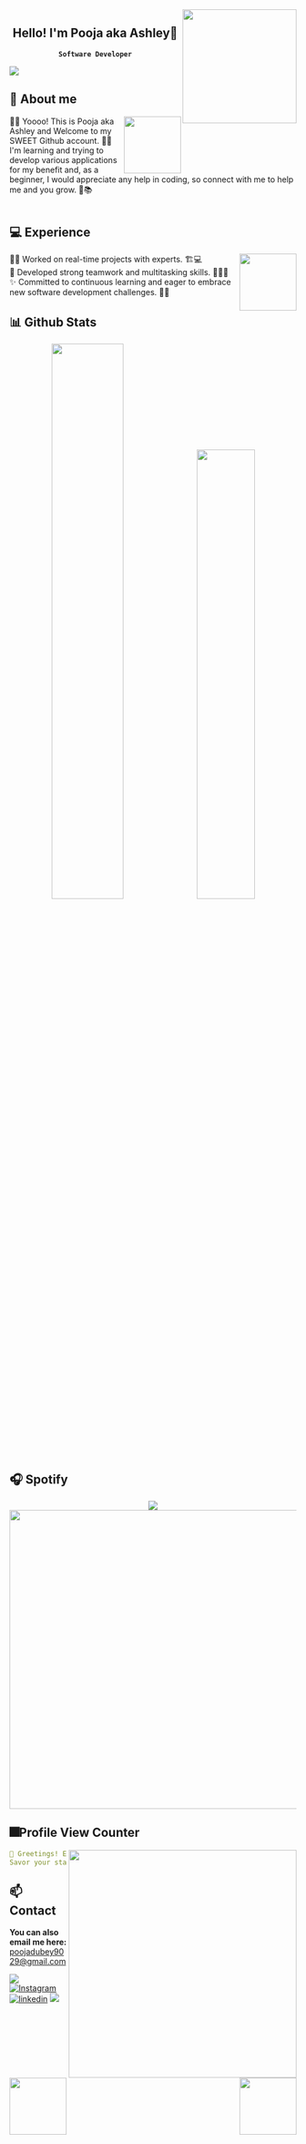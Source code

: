 <a href="https://ash-300.vercel.app/">
<img align="right" width="200" src="https://i.pinimg.com/originals/e3/da/93/e3da939bd48f9abb31fea4557fa9a5f1.gif">
</a>

<div style="text-align: center;">
  <h2><strong>Hello! I'm Pooja aka Ashley🌺</strong></h2>
  <strong><code>Software Developer</code></strong>
</div>

<div align="left">
	
![](https://typograssy.deno.dev/api?text=The&nbsp;Kawaii&nbsp;coder&nbsp;✨&l0=none&l1=d48dd1&l2=d48dd1&l3=d48dd1&l4=d48dd1&bg=none&frame=none&speed=100&comment=)
</div>

## **🔮 About me**
<a href="https://github.com/poojadubeu01">
<img align="right" width="100" src="https://stareon.carrd.co/assets/images/gallery01/154bf892.gif?v92574008746751"></a>
🧙‍♂️ Yoooo! This is Pooja aka Ashley and Welcome to my SWEET Github account. 🌸💜<br>I'm learning and trying to develop various applications for my benefit and, as a beginner, I would appreciate any help in coding, so connect with me to help me and you grow. 🔮📚
<br><br>

## **💻 Experience**
<a href="https://github.com/poojadubey01">
<img align="right" width="100" src="https://i.pinimg.com/originals/62/a3/0c/62a30c5d65b6cd0d00b9d6e0e1364f55.gif"></a>
🧙‍♂️ Worked on real-time projects with experts. 🏗️💻<br>
🤝 Developed strong teamwork and multitasking skills. 🤹‍♂️🚀<br>
✨ Committed to continuous learning and eager to embrace new software development challenges. 🌟🔭<br>

## **📊 Github Stats**
<p align="center">
  <img width="50%" src="https://github-readme-stats.vercel.app/api?username=poojadubey01&show_icons=true&count_private=true&theme=radical&hide_border=true" />
  <img width="45%" src="https://github-readme-stats.vercel.app/api/top-langs/?username=poojadubey01&show_icons=true&count_private=true&theme=radical&hide_border=true&layout=compact" />
</p>


## **🎧 Spotify**
<p align="center">
  <a href="https://spotify-github-profile.vercel.app/api/view?uid=z8vtap612j1ajql4wsyhl074i&redirect=true">
    <img src="https://spotify-github-profile.vercel.app/api/view?uid=z8vtap612j1ajql4wsyhl074i&cover_image=true&theme=default&show_offline=true&background_color=0d1117&interchange=false&bar_color_cover=true">
  </a>
  <a href="https://open.spotify.com/user/z8vtap612j1ajql4wsyhl074i?si=6962aa5c8435476f">
    <img width="525" src="https://spotify-recently-played-readme.vercel.app/api?user=z8vtap612j1ajql4wsyhl074i">
  </a>
</p>


## **🎆Profile View Counter**
<a href="https://www.instagram.com/_ecstasyy.__/"><img align="right" width=400 src="https://moe-counter.glitch.me/get/@poojadubey01?theme=rule34"></a>
<a href="https://github.com/poojadubey01"><img align="left" width="100" src="https://cutewallpaper.org/21/pokemon-background-gif/Pokemon-gif-transparent-clipart-images-gallery-for-free-.gif"></a>

```yaml
🌸 Greetings! Enchanted by my charm? Welcome to my domain!
Savor your stay! Delighted to have you in my world! 🌟💖
```
<!-- <br><br><br><br> -->
## **📫 Contact**
<a href="https://github.com/poojadubey01">
<img align="right" width="100" src="https://i.pinimg.com/originals/48/a2/22/48a222dc162ff97bd007c94eb53d2098.gif"/></a>

**You can also email me here:** poojadubey9029@gmail.com

<!--<a href="https://github.com/Meghna-DAS/github-profile-views-counter"><img src="https://komarev.com/ghpvc/?username=poojadubey01">-->
[![](https://img.shields.io/github/followers/poojadubey01?label=Followers&style=social&color=purple)](https://github.com/well300)
[![Instagram](https://img.shields.io/badge/Instagram-_ecstasyy.__-purple?logo=instagram&logoColor=white)](https://www.instagram.com/_ecstasyy.__/)
[![linkedin](https://img.shields.io/badge/linkedin-pooja--dubey--3299621b1-purple?logo=linkedin&logoColor=white)](https://www.linkedin.com/in/pooja-dubey-3299621b1/)
[![](https://img.shields.io/badge/Mail-D14836?logo=gmail&logoColor=white&color=purple)](mailto:poojadubeyrockstar@gmail.com)
